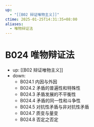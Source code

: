 ```yaml
---
up:
  - "[[B02 辩证唯物主义]]"
ctime: 2025-01-25T14:31:35+08:00
aliases:
  - 唯物辩证法
---
```


# B024 唯物辩证法

- up: [[B02 辩证唯物主义]]
- down:	
	- B024.1 内因与外因
	- B024.2 矛盾的普遍性和特殊性
	- B024.3 矛盾发展的不平衡性
	- B024.4 矛盾的同一性和斗争性
	- B024.5 对抗性矛盾与非对抗性矛盾
	- B024.7 质变与量变
	- B024.8 否定之否定
	
